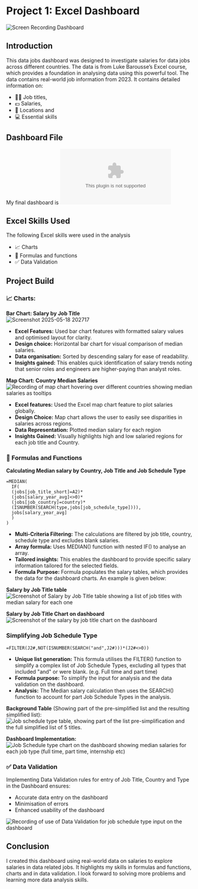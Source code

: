 # Project 1: Excel Dashboard
![Screen Recording Dashboard](https://github.com/user-attachments/assets/e00f6414-b98a-48c0-bdca-2eb28e17b296)

## Introduction
This data jobs dashboard was designed to investigate salaries for data jobs across different countries. The data is from Luke Barousse’s Excel course, which provides a foundation in analysing data using this powerful tool. The data contains real-world job information from 2023. It contains detailed information on: 
- 👨‍🔧 Job titles,
- 💵 Salaries, 
- 📍 Locations and 
- 💻 Essential skills 

## Dashboard File
My final dashboard is  ![here](https://github.com/DataJane/Excel_Data_Analysis_Projects/blob/main/Project_1-Dashboard/Project%201%20Salary_Dashboard.xlsx)

## Excel Skills Used
The following Excel skills were used in the analysis
- 📈 Charts
- 📐 Formulas and functions
- ✅ Data Validation

## Project Build
### 📈 Charts: 

**Bar Chart: Salary by Job Title**  
![Screenshot 2025-05-18 202717](https://github.com/user-attachments/assets/0bced0f7-ec7b-4088-9b28-212bb8b9bdea)
  
- **Excel Features:** Used bar chart features with formatted salary values and optimised layout for clarity.  
- **Design choice:** Horizontal bar chart for visual comparison of median salaries.  
- **Data organisation:** Sorted by descending salary for ease of readability.  
- **Insights gained:** This enables quick identification of salary trends noting that senior roles and engineers are higher-paying than analyst roles.  
  
  
**Map Chart: Country Median Salaries**  
![Recording of map chart hovering over different countries showing median salaries as tooltips](https://github.com/user-attachments/assets/c193e08f-6164-4dc2-8678-23be87aeac3d)

- **Excel features:** Used the Excel map chart feature to plot salaries globally.  
- **Design Choice:** Map chart allows the user to easily see disparities in salaries across regions.  
- **Data Representation:** Plotted median salary for each region  
- **Insights Gained:** Visually highlights high and low salaried regions for each job title and Country. 

### 📐 Formulas and Functions  
**Calculating Median salary by Country, Job Title and Job Schedule Type**  
```
=MEDIAN(
  IF(
  (jobs[job_title_short]=A2)*
  (jobs[salary_year_avg]<>0)*
  (jobs[job_country]=country)*
  (ISNUMBER(SEARCH(type,jobs[job_schedule_type]))),
  jobs[salary_year_avg]
  )  
)  
```
- **Multi-Criteria Filtering:** The calculations are filtered by job title, country, schedule type and excludes blank salaries.  
- **Array formula:** Uses MEDIAN() function with nested IF() to analyse an array.  
- **Tailored insights:** This enables the dashboard to provide specific salary information tailored for the selected fields.  
- **Formula Purpose:** Formula populates the salary tables, which provides the data for the dashboard charts. An example is given below:   

**Salary by Job Title table**  
![Screenshot of Salary by Job Title table showing a list of job titles with median salary for each one](https://github.com/user-attachments/assets/f6147f5e-7fca-44e0-b6b4-f71d7fcd0e57)

**Salary by Job Title Chart on dashboard**  
![Screenshot of the salary by job title chart on the dashboard](https://github.com/user-attachments/assets/6e397a68-8c0b-4a51-a1b2-f3072db4b2d1)  

### Simplifying Job Schedule Type  

```
=FILTER(J2#,NOT(ISNUMBER(SEARCH("and",J2#)))*(J2#<>0))
```
- **Unique list generation:** This formula utilises the FILTER() function to simplify a complex list of Job Schedule Types, excluding all types that included "and" or were blank. (e.g. Full time and part time)  
- **Formula purpose:** To simplify the input for analysis and the data validation on the dashboard.  
- **Analysis:** The Median salary calculation then uses the SEARCH() function to account for part Job Schedule Types in the analysis.  

**Background Table** (Showing part of the pre-simplified list and the resulting simplified list):   
![Job schedule type table, showing part of the list pre-simplification and the full simplified list of 5 titles.](https://github.com/user-attachments/assets/637dec85-31a4-4753-82f1-6d1b7047a19b)

**Dashboard Implementation:**  
![Job Schedule type chart on the dashboard showing median salaries for each job type (full time, part time, internship etc)](https://github.com/user-attachments/assets/f68f30d0-77e2-486b-9cc7-0b9113c7a24c)


### ✅ Data Validation
Implementing Data Validation rules for entry of Job Title, Country and Type in the Dashboard ensures:  
- Accurate data entry on the dashboard  
- Minimisation of errors  
- Enhanced usability of the dashboard  

![Recording of use of Data Validation for job schedule type input on the dashboard](https://github.com/user-attachments/assets/a23ac9c2-8233-4756-8feb-e57bf001168f)

## **Conclusion**  
I created this dashboard using real-world data on salaries to explore salaries in data related jobs. It highlights my skills in formulas and functions, charts and in data validation. I look forward to solving more problems and learning more data analysis skills.

